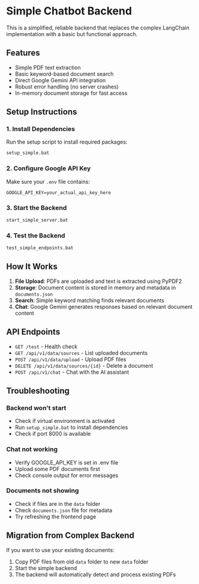 # Simple Chatbot Backend

This is a simplified, reliable backend that replaces the complex LangChain implementation with a basic but functional approach.

## Features
- Simple PDF text extraction
- Basic keyword-based document search
- Direct Google Gemini API integration
- Robust error handling (no server crashes)
- In-memory document storage for fast access

## Setup Instructions

### 1. Install Dependencies
Run the setup script to install required packages:
```cmd
setup_simple.bat
```

### 2. Configure Google API Key
Make sure your `.env` file contains:
```
GOOGLE_API_KEY=your_actual_api_key_here
```

### 3. Start the Backend
```cmd
start_simple_server.bat
```

### 4. Test the Backend
```cmd
test_simple_endpoints.bat
```

## How It Works

1. **File Upload**: PDFs are uploaded and text is extracted using PyPDF2
2. **Storage**: Document content is stored in memory and metadata in `documents.json`
3. **Search**: Simple keyword matching finds relevant documents
4. **Chat**: Google Gemini generates responses based on relevant document content

## API Endpoints

- `GET /test` - Health check
- `GET /api/v1/data/sources` - List uploaded documents
- `POST /api/v1/data/upload` - Upload PDF files
- `DELETE /api/v1/data/sources/{id}` - Delete a document
- `POST /api/v1/chat` - Chat with the AI assistant

## Troubleshooting

### Backend won't start
- Check if virtual environment is activated
- Run `setup_simple.bat` to install dependencies
- Check if port 8000 is available

### Chat not working
- Verify GOOGLE_API_KEY is set in .env file
- Upload some PDF documents first
- Check console output for error messages

### Documents not showing
- Check if files are in the `data` folder
- Check `documents.json` file for metadata
- Try refreshing the frontend page

## Migration from Complex Backend

If you want to use your existing documents:
1. Copy PDF files from old `data` folder to new `data` folder
2. Start the simple backend
3. The backend will automatically detect and process existing PDFs